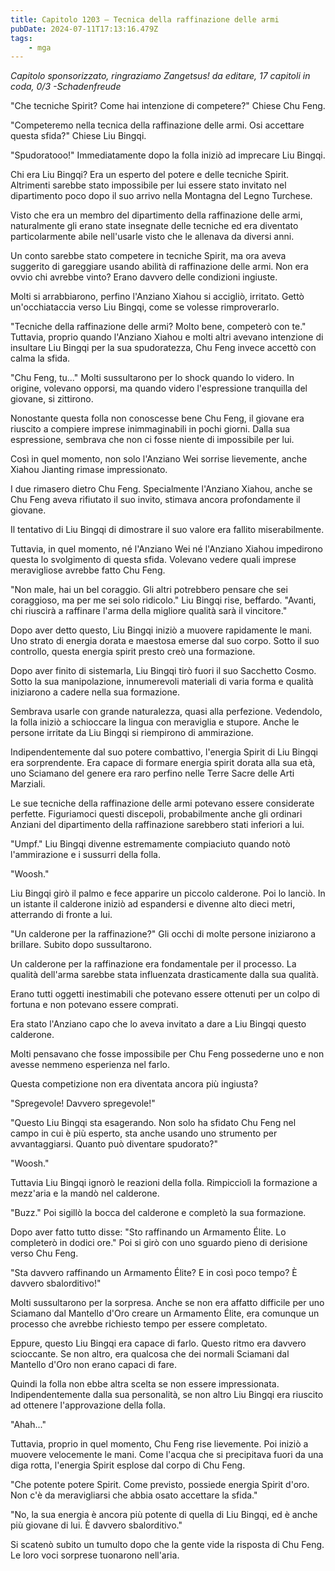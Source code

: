 ```yaml
---
title: Capitolo 1203 – Tecnica della raffinazione delle armi
pubDate: 2024-07-11T17:13:16.479Z
tags:
    - mga
---
```



<em>Capitolo sponsorizzato, ringraziamo Zangetsus!
da editare,
17 capitoli in coda, 0/3
-Schadenfreude</em>


"Che tecniche Spirit? Come hai intenzione di competere?" Chiese Chu Feng.


"Competeremo nella tecnica della raffinazione delle armi. Osi accettare questa sfida?" Chiese Liu Bingqi.


"Spudoratooo!" Immediatamente dopo la folla iniziò ad imprecare Liu Bingqi.


Chi era Liu Bingqi? Era un esperto del potere e delle tecniche Spirit. Altrimenti sarebbe stato impossibile per lui essere stato invitato nel dipartimento poco dopo il suo arrivo nella Montagna del Legno Turchese.


Visto che era un membro del dipartimento della raffinazione delle armi, naturalmente gli erano state insegnate delle tecniche ed era diventato particolarmente abile nell'usarle visto che le allenava da diversi anni.


Un conto sarebbe stato competere in tecniche Spirit, ma ora aveva suggerito di gareggiare usando abilità di raffinazione delle armi. Non era ovvio chi avrebbe vinto? Erano davvero delle condizioni ingiuste.


Molti si arrabbiarono, perfino l'Anziano Xiahou si accigliò, irritato. Gettò un'occhiataccia verso Liu Bingqi, come se volesse rimproverarlo.


"Tecniche della raffinazione delle armi? Molto bene, competerò con te." Tuttavia, proprio quando l'Anziano Xiahou e molti altri avevano intenzione di insultare Liu Bingqi per la sua spudoratezza, Chu Feng invece accettò con calma la sfida.


"Chu Feng, tu..." Molti sussultarono per lo shock quando lo videro. In origine, volevano opporsi, ma quando videro l'espressione tranquilla del giovane, si zittirono.


Nonostante questa folla non conoscesse bene Chu Feng, il giovane era riuscito a compiere imprese inimmaginabili in pochi giorni. Dalla sua espressione, sembrava che non ci fosse niente di impossibile per lui.


Così in quel momento, non solo l'Anziano Wei sorrise lievemente, anche Xiahou Jianting rimase impressionato.


I due rimasero dietro Chu Feng. Specialmente l'Anziano Xiahou, anche se Chu Feng aveva rifiutato il suo invito, stimava ancora profondamente il giovane.


Il tentativo di Liu Bingqi di dimostrare il suo valore era fallito miserabilmente.


Tuttavia, in quel momento, né l'Anziano Wei né l'Anziano Xiahou impedirono questa lo svolgimento di questa sfida. Volevano vedere quali imprese meravigliose avrebbe fatto Chu Feng.


"Non male, hai un bel coraggio. Gli altri potrebbero pensare che sei coraggioso, ma per me sei solo ridicolo." Liu Bingqi rise, beffardo. "Avanti, chi riuscirà a raffinare l'arma della migliore qualità sarà il vincitore."


Dopo aver detto questo, Liu Bingqi iniziò a muovere rapidamente le mani. Uno strato di energia dorata e maestosa emerse dal suo corpo. Sotto il suo controllo, questa energia spirit presto creò una formazione.


Dopo aver finito di sistemarla, Liu Bingqi tirò fuori il suo Sacchetto Cosmo. Sotto la sua manipolazione, innumerevoli materiali di varia forma e qualità iniziarono a cadere nella sua formazione.


Sembrava usarle con grande naturalezza, quasi alla perfezione. Vedendolo, la folla iniziò a schioccare la lingua con meraviglia e stupore. Anche le persone irritate da Liu Bingqi si riempirono di ammirazione.


Indipendentemente dal suo potere combattivo, l'energia Spirit di Liu Bingqi era sorprendente. Era capace di formare energia spirit dorata alla sua età, uno Sciamano del genere era raro perfino nelle Terre Sacre delle Arti Marziali.


Le sue tecniche della raffinazione delle armi potevano essere considerate perfette. Figuriamoci questi discepoli, probabilmente anche gli ordinari Anziani del dipartimento della raffinazione sarebbero stati inferiori a lui.


"Umpf." Liu Bingqi divenne estremamente compiaciuto quando notò l'ammirazione e i sussurri della folla.


"Woosh."


Liu Bingqi girò il palmo e fece apparire un piccolo calderone. Poi lo lanciò. In un istante il calderone iniziò ad espandersi e divenne alto dieci metri, atterrando di fronte a lui.


"Un calderone per la raffinazione?" Gli occhi di molte persone iniziarono a brillare. Subito dopo sussultarono.


Un calderone per la raffinazione era fondamentale per il processo. La qualità dell'arma sarebbe stata influenzata drasticamente dalla sua qualità.


Erano tutti oggetti inestimabili che potevano essere ottenuti per un colpo di fortuna e non potevano essere comprati.


Era stato l'Anziano capo che lo aveva invitato a dare a Liu Bingqi questo calderone.


Molti pensavano che fosse impossibile per Chu Feng possederne uno e non avesse nemmeno esperienza nel farlo.


Questa competizione non era diventata ancora più ingiusta?


"Spregevole! Davvero spregevole!"


"Questo Liu Bingqi sta esagerando. Non solo ha sfidato Chu Feng nel campo in cui è più esperto, sta anche usando uno strumento per avvantaggiarsi. Quanto può diventare spudorato?"


"Woosh."


Tuttavia Liu Bingqi ignorò le reazioni della folla. Rimpicciolì la formazione a mezz'aria e la mandò nel calderone.


"Buzz." Poi sigillò la bocca del calderone e completò la sua formazione.


Dopo aver fatto tutto disse: "Sto raffinando un Armamento Élite. Lo completerò in dodici ore." Poi si girò con uno sguardo pieno di derisione verso Chu Feng.


"Sta davvero raffinando un Armamento Élite? E in così poco tempo? È davvero sbalorditivo!"


Molti sussultarono per la sorpresa. Anche se non era affatto difficile per uno Sciamano dal Mantello d'Oro creare un Armamento Élite, era comunque un processo che avrebbe richiesto tempo per essere completato.


Eppure, questo Liu Bingqi era capace di farlo. Questo ritmo era davvero scioccante. Se non altro, era qualcosa che dei normali Sciamani dal Mantello d'Oro non erano capaci di fare.


Quindi la folla non ebbe altra scelta se non essere impressionata. Indipendentemente dalla sua personalità, se non altro Liu Bingqi era riuscito ad ottenere l'approvazione della folla.


"Ahah..."


Tuttavia, proprio in quel momento, Chu Feng rise lievemente. Poi iniziò a muovere velocemente le mani. Come l'acqua che si precipitava fuori da una diga rotta, l'energia Spirit esplose dal corpo di Chu Feng.


"Che potente potere Spirit. Come previsto, possiede energia Spirit d'oro. Non c'è da meravigliarsi che abbia osato accettare la sfida."


"No, la sua energia è ancora più potente di quella di Liu Bingqi, ed è anche più giovane di lui. È davvero sbalorditivo."


Si scatenò subito un tumulto dopo che la gente vide la risposta di Chu Feng. Le loro voci sorprese tuonarono nell'aria.
                                


                                



